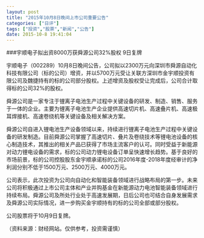 ```yaml
---
layout: post
title: "2015年10月8日晚间上市公司重要公告"
categories: ["日评"]
tags: ["投资","股票","新闻","公告"]
date: 2015-10-8 19:41:04
---
```

###宇顺电子拟出资8000万获舜源公司32%股权 9日复牌

宇顺电子（002289）10月8日晚间公告，公司拟以2300万元向深圳市舜源自动化科技有限公司（标的公司）增资，并以5700万元受让关联方深圳市金宇顺投资有限公司及魏捷持有的标的公司部分股权。上述增资及股权受让完成后，公司合计取得标的公司32%的股权。

舜源公司是一家专注于锂离子电池生产过程中关键设备的研发、制造、销售、服务于一体的企业。主要为锂离子电池生产企业提供高速切片机、高速叠片机、高速极耳焊接机、高速卷绕机等关键设备及相关解决方案。

舜源公司自进入锂电池生产设备领域以来，持续进行锂离子电池生产过程中关键设备的研发制造。目前舜源公司掌握了高速切片、叠片及卷绕技术等锂电池设备的核心制造技术，其推出的相关产品已获得了市场主流客户的认可。同时受益于新能源对动力锂电设备的需求，标的公司动力锂电设备订单呈快速增长趋势。基于良好的市场前景，标的公司控股股东金宇顺承诺标的公司2016年度-2018年度经审计的净利润分别不低于1500万元、2500万元、4000万元。

公司表示，此次投资为公司向自动化和智能装备领域进行战略布局的第一步。未来公司将积极通过上市公司主体和产业并购基金在新能源动力电池智能装备领域进行持续布局。舜源公司及所处行业处于高速发展期，日后公司也可结合自身发展需求及舜源公司实际情况，进一步购买金宇顺持有的标的公司全部或部分股权。

公司股票将于10月9日复牌。

（资料来源：财经网站。仅供参考，投资需谨慎）
